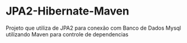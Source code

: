 # JPA2-Hibernate-Maven
Projeto que utiliza de JPA2 para conexão com Banco de Dados Mysql utilizando Maven para controle de dependencias
